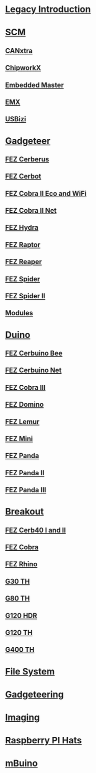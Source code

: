 # [Legacy Introduction](intro.md)
# [SCM](scm.md)
## [CANxtra](../hardware/scm/canxtra.md)
## [ChipworkX](../hardware/scm/chipworkx.md)
## [Embedded Master](../hardware/scm/embedded-master.md)
## [EMX](../hardware/scm/emx.md)
## [USBizi](../hardware/scm/usbizi.md)

# [Gadgeteer](../hardware/gadgeteer/intro.md)
## [FEZ Cerberus](../hardware/gadgeteer/fez-cerberus.md)
## [FEZ Cerbot](../hardware/gadgeteer/fez-cerbot.md)
## [FEZ Cobra II Eco and WiFi](../hardware/gadgeteer/fez-cobra-ii.md)
## [FEZ Cobra II Net](../hardware/gadgeteer/fez-cobra-ii-net.md)
## [FEZ Hydra](../hardware/gadgeteer/fez-hydra.md)
## [FEZ Raptor](../hardware/gadgeteer/fez-raptor.md)
## [FEZ Reaper](../hardware/gadgeteer/fez-reaper.md)
## [FEZ Spider](../hardware/gadgeteer/fez-spider.md)
## [FEZ Spider II](../hardware/gadgeteer/fez-spider-ii.md)
## [Modules](../hardware/gadgeteer/modules.md)

# [Duino](../hardware/duino/intro.md)
## [FEZ Cerbuino Bee](../hardware/duino/fez-cerbuino-bee.md)
## [FEZ Cerbuino Net](../hardware/duino/fez-cerbuino-net.md)
## [FEZ Cobra III](../hardware/duino/fez-cobra-iii.md)
## [FEZ Domino](../hardware/duino/fez-domino.md)
## [FEZ Lemur](../hardware/duino/fez-lemur.md)
## [FEZ Mini](../hardware/duino/fez-mini.md)
## [FEZ Panda](../hardware/duino/fez-panda.md)
## [FEZ Panda II](../hardware/duino/fez-panda-ii.md)
## [FEZ Panda III](../hardware/duino/fez-panda-iii.md)

# [Breakout](../hardware/breakout/intro.md)
## [FEZ Cerb40 I and II](../hardware/breakout/fez-cerb40.md)
## [FEZ Cobra](../hardware/breakout/fez-cobra.md)
## [FEZ Rhino](../hardware/breakout/fez-rhino.md)
## [G30 TH](../hardware/breakout/g30-th.md)
## [G80 TH](../hardware/breakout/g80-th.md)
## [G120 HDR](../hardware/breakout/g120-hdr.md)
## [G120 TH](../hardware/breakout/g120-th.md)
## [G400 TH](../hardware/breakout/g400-th.md)

# [File System](../hardware/filesystem.md)
# [Gadgeteering](../hardware/gadgeteering.md)
# [Imaging](../hardware/imaging.md)
# [Raspberry PI Hats](../hardware/raspberrypi-hats.md)
# [mBuino](../hardware/mbuino.md)
